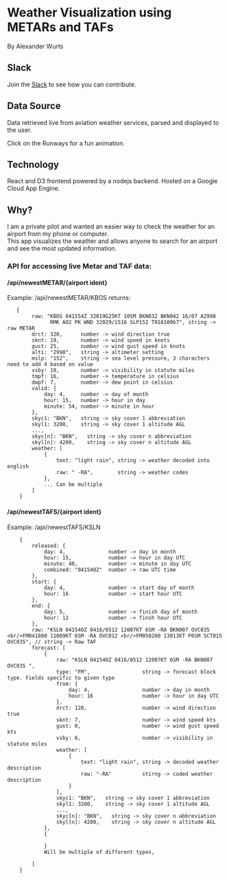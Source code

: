 # Weather Visualization using METARs and TAFs
By Alexander Wurts
## Slack
Join the [Slack](https://weathervisworkspace.slack.com) to see how you can contribute.

## Data Source
Data retrieved live from aviation weather services, parsed and displayed to the user.  

Click on the Runways for a fun animation. 
 
## Technology
React and D3 frontend powered by a nodejs backend. Hosted on a Google Cloud App Engine.

## Why?
I am a private pilot and wanted an easier way to check the weather for an airport from my phone or computer.  
This app visualizes the weather and allows anyone to search for an airport and see the most updated information. 


### API for accessing live Metar and TAF data:

#### /api/newestMETAR/{airport ident}
Example: /api/newestMETAR/KBOS
returns:
       
       {
            raw: "KBOS 041554Z 32019G25KT 10SM BKN032 BKN042 16/07 A2998 
                  RMK AO2 PK WND 32029/1516 SLP152 T01610067", string -> raw METAR
            drct: 320,      number -> wind direction true
            sknt: 19,       number -> wind speed in knots
            gust: 25,       number -> wind gust speed in knots
            alti: "2998",   string -> altimeter setting
            mslp: "152",    string -> sea level pressure, 3 characters need to add 4 based on value
            vsby: 10,       number -> visibility in statute miles
            tmpf: 16,       number -> temperature in celsius
            dwpf: 7,        number -> dew point in celsius
            valid: {
                day: 4,     number -> day of month
                hour: 15,   number -> hour in day
                minute: 54, number -> minute in hour
            },
            skyc1: "BKN",   string -> sky cover 1 abbreviation
            skyl1: 3200,    string -> sky cover 1 altitude AGL
            ...,
            skyc[n]: "BKN",   string -> sky cover n abbreviation
            skyl[n]: 4200,    string -> sky cover n altitude AGL
            weather: [
                {
                    text: "light rain", string -> weather decoded into english
                    raw: " -RA",        string -> weather codes
                },
                ... Can be multiple
            ]
        }


#### /api/newestTAFS/{airport ident}
Example: /api/newestTAFS/KSLN

        {
            released: {
                day: 4,              number -> day in month
                hour: 15,            number -> hour in day UTC
                minute: 40,          number -> minute in day UTC
                combined: "041540Z"  number -> raw UTC time
            },
            start: {
                day: 4,              number -> start day of month
                hour: 16             number -> start hour UTC
            },
            end: {
                day: 5,              number -> finish day of month
                hour: 12             number -> finsh hour UTC
            },
            raw: "KSLN 041540Z 0416/0512 12007KT 6SM -RA BKN007 OVC035 <br/>FM041800 11009KT 6SM -RA OVC012 <br/>FM050200 13013KT P6SM SCT015 OVC035", // string -> Raw TAF
            forecast: [
                {
                    raw: "KSLN 041540Z 0416/0512 12007KT 6SM -RA BKN007 OVC035 ",
                    type: "FM",                 string -> forecast block type. Fields specific to given type
                    from: {
                        day: 4,                 number -> day in month
                        hour: 16                number -> hour in day UTC
                    },
                    drct: 120,                  number -> wind direction true
                    sknt: 7,                    number -> wind speed kts     
                    gust: 0,                    number -> wind gust speed kts
                    vsby: 6,                    number -> visibility in statute miles
                    weather: [
                        {
                            text: "light rain", string -> decoded weather description
                            raw: "-RA"          stirng -> coded weather description
                        }
                    ],
                    skyc1: "BKN",   string -> sky cover 1 abbreviation
                    skyl1: 3200,    string -> sky cover 1 altitude AGL
                    ...,
                    skyc[n]: "BKN",   string -> sky cover n abbreviation
                    skyl[n]: 4200,    string -> sky cover n altitude AGL
                },
                {
                    
                }
                Will be multiple of different types,

            ]
        }


